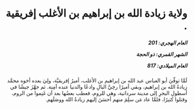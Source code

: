 <h1 dir="rtl">ولاية زيادة الله بن إبراهيم بن الأغلب إفريقية .</h1>

<h5 dir="rtl">العام الهجري:  201

الشهر القمري: ذو الحجة

العام الميلادي: 817</h5>

<p dir="rtl">لَمَّا توفِّيَ أبو العباس عبد الله بن إبراهيم بن الأغلب، أميرُ إفريقيَّة، ولِيَ بعده أخوه محمَّد زيادةُ الله بن إبراهيم، وبقي أميرًا رخِيَّ البالِ وادعًا والدنيا عنده آمِنة. ثم جهَّزَ جيشًا في أسطولِ البحرِ إلى مدينة سردانية، وهي للروم، فعطب بعضُها بعد أن غَنِموا من الروم، وقتلوا كثيرًا، فلمَّا عاد مَن سلِمَ منهم أحسَنَ إليهم زيادةُ الله ووصَلَهم.</p></br>
